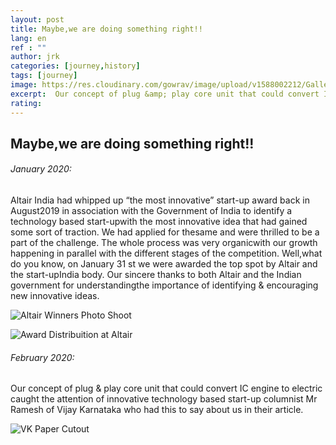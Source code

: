 ```yaml
---
layout: post
title: Maybe,we are doing something right!!
lang: en
ref : ""
author: jrk
categories: [journey,history]
tags: [journey]
image: https://res.cloudinary.com/gowrav/image/upload/v1588002212/Gallery%20Starya/Award_Distribuition_at_Altair_dayqzj.jpg
excerpt:  Our concept of plug &amp; play core unit that could convert IC engine to electriccaught the attention of innovative technology based start-up columnist Mr Ramesh of Vijay Karnataka who had this to say about us in their article.
rating: 
---
```

## Maybe,we are doing something right!!

###### January 2020:
Altair India had whipped up “the most innovative” start-up award back in August2019 in association with the Government of India to identify a technology based start-upwith the most innovative idea that had gained some sort of traction. We had applied for thesame and were thrilled to be a part of the challenge. The whole process was very organicwith our growth happening in parallel with the different stages of the competition. Well,what do you know, on January 31 st we were awarded the top spot by Altair and the start-upIndia body. Our sincere thanks to both Altair and the Indian government for understandingthe importance of identifying &amp; encouraging new innovative ideas.

![Altair Winners Photo Shoot](https://res.cloudinary.com/gowrav/image/upload/v1588002215/Gallery%20Starya/Altair_Winners_Photo_Shoot_zchozi.jpg "Altair Winners Photo Shoot")

![Award Distribuition at Altair](https://res.cloudinary.com/gowrav/image/upload/v1588002212/Gallery%20Starya/Award_Distribuition_at_Altair_dayqzj.jpg "Award Distribuition at Altair")

###### February 2020:
Our concept of plug &amp; play core unit that could convert IC engine to electric
caught the attention of innovative technology based start-up columnist Mr Ramesh of Vijay
Karnataka who had this to say about us in their article.

![VK Paper Cutout](https://res.cloudinary.com/gowrav/image/upload/v1588065803/Gallery%20Starya/VK_Paper_Cutout_jnrymp.jpg "VK Paper Cutout")

